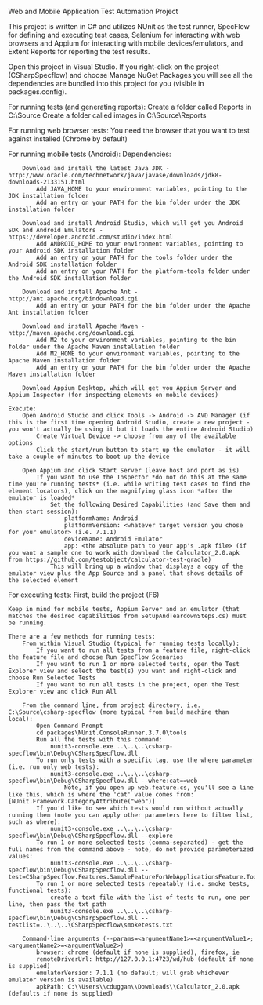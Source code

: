 ﻿Web and Mobile Application Test Automation Project

This project is written in C# and utilizes NUnit as the test runner, SpecFlow for defining and executing test cases, Selenium for interacting with web browsers and Appium for interacting with mobile devices/emulators, and Extent Reports for reporting the test results.

Open this project in Visual Studio. If you right-click on the project (CSharpSpecflow) and choose Manage NuGet Packages you will see all the dependencies are bundled into this project for you (visible in packages.config).

For running tests (and generating reports):
	Create a folder called Reports in C:\Source
	Create a folder called images in C:\Source\Reports

For running web browser tests:
	You need the browser that you want to test against installed (Chrome by default)

For running mobile tests (Android):
	Dependencies:

		Download and install the latest Java JDK - http://www.oracle.com/technetwork/java/javase/downloads/jdk8-downloads-2133151.html
			Add JAVA_HOME to your environment variables, pointing to the JDK installation folder
			Add an entry on your PATH for the bin folder under the JDK installation folder
	
		Download and install Android Studio, which will get you Android SDK and Android Emulators - https://developer.android.com/studio/index.html
			Add ANDROID_HOME to your environment variables, pointing to your Android SDK installation folder
			Add an entry on your PATH for the tools folder under the Android SDK installation folder
			Add an entry on your PATH for the platform-tools folder under the Android SDK installation folder

		Download and install Apache Ant - http://ant.apache.org/bindownload.cgi
			Add an entry on your PATH for the bin folder under the Apache Ant installation folder

		Download and install Apache Maven - http://maven.apache.org/download.cgi
			Add M2 to your environment variables, pointing to the bin folder under the Apache Maven installation folder
			Add M2_HOME to your environment variables, pointing to the Apache Maven installation folder
			Add an entry on your PATH for the bin folder under the Apache Maven installation folder

		Download Appium Desktop, which will get you Appium Server and Appium Inspector (for inspecting elements on mobile devices)

	Execute:
		Open Android Studio and click Tools -> Android -> AVD Manager (if this is the first time opening Android Studio, create a new project - you won't actually be using it but it loads the entire Android Studio)
			Create Virtual Device -> choose from any of the available options
			Click the start/run button to start up the emulator - it will take a couple of minutes to boot up the device
			
		Open Appium and click Start Server (leave host and port as is)
			If you want to use the Inspector *do not do this at the same time you're running tests* (i.e. while writing test cases to find the element locators), click on the magnifying glass icon *after the emulator is loaded*
				Set the following Desired Capabilities (and Save them and then start session):
					platformName: Android
					platformVersion: <whatever target version you chose for your emulator> (i.e. 7.1.1)
					deviceName: Android Emulator
					app: <the absolute path to your app's .apk file> (if you want a sample one to work with download the Calculator_2.0.apk from https://github.com/testobject/calculator-test-gradle)
				This will bring up a window that displays a copy of the emulator view plus the App Source and a panel that shows details of the selected element


For executing tests:
	First, build the project (F6)

	Keep in mind for mobile tests, Appium Server and an emulator (that matches the desired capabilities from SetupAndTeardownSteps.cs) must be running.

	There are a few methods for running tests:
		From within Visual Studio (typical for running tests locally):
			If you want to run all tests from a feature file, right-click the feature file and choose Run SpecFlow Scenarios
			If you want to run 1 or more selected tests, open the Test Explorer view and select the test(s) you want and right-click and choose Run Selected Tests
			If you want to run all tests in the project, open the Test Explorer view and click Run All

		From the command line, from project directory, i.e. C:\Source\csharp-specflow (more typical from build machine than local):
			Open Command Prompt
			cd packages\NUnit.ConsoleRunner.3.7.0\tools
			Run all the tests with this command:
				nunit3-console.exe ..\..\..\csharp-specflow\bin\Debug\CSharpSpecflow.dll
			To run only tests with a specific tag, use the where parameter (i.e. run only web tests):
				nunit3-console.exe ..\..\..\csharp-specflow\bin\Debug\CSharpSpecflow.dll --where:cat==web
					Note, if you open up web.feature.cs, you'll see a line like this, which is where the 'cat' value comes from: [NUnit.Framework.CategoryAttribute("web")]
			If you'd like to see which tests would run without actually running them (note you can apply other parameters here to filter list, such as where):
				nunit3-console.exe ..\..\..\csharp-specflow\bin\Debug\CSharpSpecflow.dll --explore
			To run 1 or more selected tests (comma-separated) - get the full names from the command above - note, do not provide parameterized values:
				nunit3-console.exe ..\..\..\csharp-specflow\bin\Debug\CSharpSpecflow.dll --test=CSharpSpecflow.Features.SampleFeatureForWebApplicationsFeature.TooltipScenario,CSharpSpecflow.Features.SampleFeatureForWebApplicationsFeature.TestScenario
			To run 1 or more selected tests repeatably (i.e. smoke tests, functional tests):
				create a text file with the list of tests to run, one per line, then pass the txt path
				nunit3-console.exe ..\..\..\csharp-specflow\bin\Debug\CSharpSpecflow.dll --testlist=..\..\..\CSharpSpecflow\smoketests.txt
				
		Command-line arguments (--params=<argumentName1>=<argumentValue1>;<argumentName2>=<argumentValue2>)
			browser: chrome (default if none is supplied), firefox, ie
			remoteDriverUrl: http://127.0.0.1:4723/wd/hub (default if none is supplied)
			emulatorVersion: 7.1.1 (no default; will grab whichever emulator version is available)
			apkPath: C:\\Users\\cduggan\\Downloads\\Calculator_2.0.apk (defaults if none is supplied)